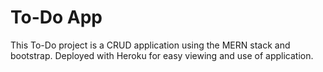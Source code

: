 # To-Do App 

This To-Do project is a CRUD application using the MERN stack and bootstrap. Deployed with Heroku for easy viewing and use of application.



